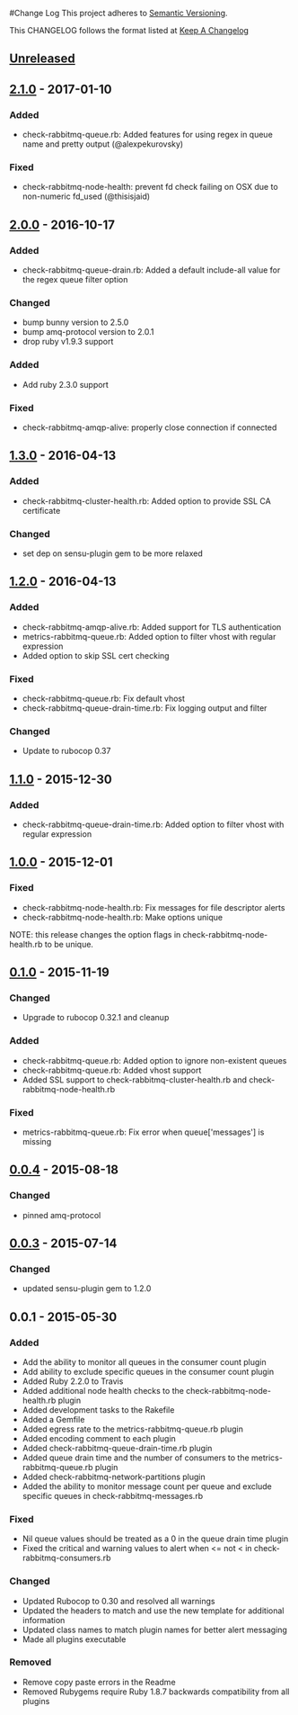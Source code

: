 #Change Log
This project adheres to [Semantic Versioning](http://semver.org/).

This CHANGELOG follows the format listed at [Keep A Changelog](http://keepachangelog.com/)

## [Unreleased]

## [2.1.0] - 2017-01-10
### Added
 - check-rabbitmq-queue.rb: Added features for using regex in queue name and pretty output (@alexpekurovsky)

### Fixed
- check-rabbitmq-node-health: prevent fd check failing on OSX due to non-numeric fd_used (@thisisjaid)

## [2.0.0] - 2016-10-17
### Added
 - check-rabbitmq-queue-drain.rb: Added a default include-all value for the regex queue filter option

### Changed
- bump bunny version to 2.5.0
- bump amq-protocol version to 2.0.1
- drop ruby v1.9.3 support

### Added
- Add ruby 2.3.0 support

### Fixed
- check-rabbitmq-amqp-alive: properly close connection if connected

## [1.3.0] - 2016-04-13
### Added
- check-rabbitmq-cluster-health.rb: Added option to provide SSL CA certificate

### Changed
- set dep on sensu-plugin gem to be more relaxed

## [1.2.0] - 2016-04-13
### Added
- check-rabbitmq-amqp-alive.rb: Added support for TLS authentication
- metrics-rabbitmq-queue.rb: Added option to filter vhost with regular expression
- Added option to skip SSL cert checking

### Fixed
- check-rabbitmq-queue.rb: Fix default vhost
- check-rabbitmq-queue-drain-time.rb: Fix logging output and filter

### Changed
- Update to rubocop 0.37

## [1.1.0] - 2015-12-30
### Added
- check-rabbitmq-queue-drain-time.rb: Added option to filter vhost with regular expression

## [1.0.0] - 2015-12-01
### Fixed
- check-rabbitmq-node-health.rb: Fix messages for file descriptor alerts
- check-rabbitmq-node-health.rb: Make options unique

NOTE: this release changes the option flags in check-rabbitmq-node-health.rb to be unique.

## [0.1.0] - 2015-11-19
### Changed
- Upgrade to rubocop 0.32.1 and cleanup

### Added
- check-rabbitmq-queue.rb: Added option to ignore non-existent queues
- check-rabbitmq-queue.rb: Added vhost support
- Added SSL support to check-rabbitmq-cluster-health.rb and check-rabbitmq-node-health.rb

### Fixed
- metrics-rabbitmq-queue.rb: Fix error when queue['messages'] is missing

## [0.0.4] - 2015-08-18
### Changed
- pinned amq-protocol

## [0.0.3] - 2015-07-14
### Changed
- updated sensu-plugin gem to 1.2.0

## 0.0.1 - 2015-05-30
### Added
- Add the ability to monitor all queues in the consumer count plugin
- Add ability to exclude specific queues in the consumer count plugin
- Added Ruby 2.2.0 to Travis
- Added additional node health checks to the check-rabbitmq-node-health.rb plugin
- Added development tasks to the Rakefile
- Added a Gemfile
- Added egress rate to the metrics-rabbitmq-queue.rb plugin
- Added encoding comment to each plugin
- Added check-rabbitmq-queue-drain-time.rb plugin
- Added queue drain time and the number of consumers to the metrics-rabbitmq-queue.rb plugin
- Added check-rabbitmq-network-partitions plugin
- Added the ability to monitor message count per queue and exclude specific queues in check-rabbitmq-messages.rb

### Fixed
- Nil queue values should be treated as a 0 in the queue drain time plugin
- Fixed the critical and warning values to alert when <= not < in check-rabbitmq-consumers.rb

### Changed
- Updated Rubocop to 0.30 and resolved all warnings
- Updated the headers to match and use the new template for additional information
- Updated class names to match plugin names for better alert messaging
- Made all plugins executable

### Removed
- Remove copy paste errors in the Readme
- Removed Rubygems require Ruby 1.8.7 backwards compatibility from all plugins

[Unreleased]: https://github.com/sensu-plugins/sensu-plugins-rabbitmq/compare/2.1.0...HEAD
[2.1.0]: https://github.com/sensu-plugins/sensu-plugins-rabbitmq/compare/2.0.0...2.1.0
[2.0.0]: https://github.com/sensu-plugins/sensu-plugins-rabbitmq/compare/1.3.0...2.0.0
[1.3.0]: https://github.com/sensu-plugins/sensu-plugins-rabbitmq/compare/1.2.0...1.3.0
[1.2.0]: https://github.com/sensu-plugins/sensu-plugins-rabbitmq/compare/1.1.0...1.2.0
[1.1.0]: https://github.com/sensu-plugins/sensu-plugins-rabbitmq/compare/1.0.0...1.1.0
[1.0.0]: https://github.com/sensu-plugins/sensu-plugins-rabbitmq/compare/0.1.0...1.0.0
[0.1.0]: https://github.com/sensu-plugins/sensu-plugins-rabbitmq/compare/0.0.4...0.1.0
[0.0.4]: https://github.com/sensu-plugins/sensu-plugins-rabbitmq/compare/0.0.3...0.0.4
[0.0.3]: https://github.com/sensu-plugins/sensu-plugins-rabbitmq/compare/0.0.1...0.0.3
[0.0.3]: https://github.com/sensu-plugins/sensu-plugins-rabbitmq/compare/0.0.1...0.0.3
